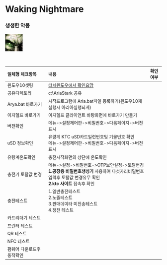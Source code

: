 # Waking Nightmare

### 생생한 악몽
![생생한악몽](./res/생생한악몽.png)

<!-- <img src="./res/생생한악몽.png" width="200" height="200"> -->
<br/>

|일체형 체크항목|내용|확인여부|
|:---|:---|:---:|
|윈도우10셋팅|[터치윈도우에서 확인요망](./SpiritChains.md)||
|공유디렉토리| c:\AriaStark 공유||
|Arya.bat 바로가기|시작프로그램에 Aria.bat파일 등록하기(윈도우10재실행시 아리아실행되게)||
|이지헬프 바로가기|이지헬프 클라이언트 바탕화면에 바로가기 만들기||
|버전확인|메뉴->설정제어판->비밀번호->다음페이지->버전표시 || 
|uSD 정보확인|유량계 KTC uSD카드일련번호및 기물번호 확인<br>메뉴->설정제어판->비밀번호->다음페이지->버전표시 ||   
|유량계온도확인|충전시작화면의 상단에 온도확인||
|충전기 토탈값 변경|메뉴->설정->비밀번호->OTP보안설정->토탈변경<br>**1.공장용 비밀번호생성기** 사용하여 다섯자리비밀번호입력후 토탈값 변경유무 확인<br>**2.ktc 사이트** 접속후 확인  ||
|충전테스트|1.일반충전테스트<br>2.노즐테스트<br>3.판매데이타 미전송테스트<br>4.정전 테스트||
|카드리더기 테스트|||
|프린터 테스트|||
|QR 테스트|||
|NFC 테스트|||
|펌웨어 다운로드후 동작확인|||